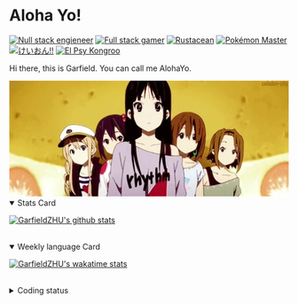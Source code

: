 # Aloha Yo!

[![Null stack engieneer](https://img.shields.io/badge/-Null_stack_engineer-a890f0)](https://github.com/GarfieldZHU)
[![Full stack gamer](https://img.shields.io/badge/-Full_stack_gamer-78c850)](https://steamcommunity.com/profiles/76561198092274492/)
[![Rustacean](https://img.shields.io/badge/-Rustacean-f74c00)](https://www.rust-lang.org/)
[![Pokémon Master](https://img.shields.io/badge/-Pokémon_Master-f8d030)](https://www.pokemon.com/us/pokedex/)
[![けいおん!!](https://img.shields.io/badge/-けいおん!!-f85888)](https://ja.wikipedia.org/wiki/%E6%94%BE%E8%AA%B2%E5%BE%8C%E3%83%86%E3%82%A3%E3%83%BC%E3%82%BF%E3%82%A4%E3%83%A0_(%E3%82%A2%E3%83%AB%E3%83%90%E3%83%A0))
[![El Psy Kongroo](https://img.shields.io/badge/-El_Psy_Kongroo-6890f0)](https://mzh.moegirl.org.cn/zh-hans/El_psy_congroo)


Hi there, this is Garfield. You can call me AlohaYo. 

<img width="640" src="https://raw.githubusercontent.com/GarfieldZHU/GarfieldZHU/master/assets/k-on-5.webp" />


<details open>
<summary>Stats Card</summary>
 
[![GarfieldZHU's github stats](https://github-readme-stats.vercel.app/api?username=GarfieldZHU&show_icons=true&theme=tokyonight)](https://github.com/anuraghazra/github-readme-stats)
 
</details>

<br/>

<details open>
<summary>Weekly language Card</summary>
 
[![GarfieldZHU's wakatime stats](https://github-readme-stats.vercel.app/api/wakatime?username=AlohaYo&theme=nightowl&layout=compact)](https://github.com/GarfieldZHU/GarfieldZHU)


<br/>

</details>

<details>

<summary>Coding status</summary>

<br/>

<!--START_SECTION:waka-->
**🐱 My GitHub Data** 

> 🏆 508 Contributions in the Year 2021
 > 
> 📦 492.3 kB Used in GitHub's Storage 
 > 
> 🚫 Not Opted to Hire
 > 
> 📜 64 Public Repositories 
 > 
> 🔑 36 Private Repositories  
 > 
**I'm a Night 🦉** 

```text
🌞 Morning    97 commits     ████░░░░░░░░░░░░░░░░░░░░░   16.01% 
🌆 Daytime    184 commits    ███████░░░░░░░░░░░░░░░░░░   30.36% 
🌃 Evening    234 commits    █████████░░░░░░░░░░░░░░░░   38.61% 
🌙 Night      91 commits     ███░░░░░░░░░░░░░░░░░░░░░░   15.02%

```


📊 **This Week I Spent My Time On** 

```text
💬 Programming Languages: 
TypeScript               18 hrs 56 mins      ████████████████████░░░░░   80.89% 
SCSS                     1 hr 47 mins        ██░░░░░░░░░░░░░░░░░░░░░░░   7.63% 
JSON                     1 hr 9 mins         █░░░░░░░░░░░░░░░░░░░░░░░░   4.95% 
Java                     43 mins             ░░░░░░░░░░░░░░░░░░░░░░░░░   3.13% 
JavaScript               16 mins             ░░░░░░░░░░░░░░░░░░░░░░░░░   1.19%

🔥 Editors: 
VS Code                  22 hrs 40 mins      ████████████████████████░   96.87% 
IntelliJ                 43 mins             ░░░░░░░░░░░░░░░░░░░░░░░░░   3.13%

💻 Operating System: 
Mac                      22 hrs 40 mins      ████████████████████████░   96.87% 
Windows                  43 mins             ░░░░░░░░░░░░░░░░░░░░░░░░░   3.13%

```


 Last Updated on 18/10/2021
<!--END_SECTION:waka-->

</details>
